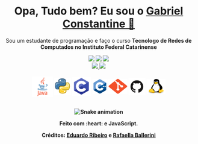 <div>
  
  <h1 align="center">
    Opa, Tudo bem? Eu sou o 
    <a href="https://www.linkedin.com/in/edududuribeiro/">Gabriel Constantine 🤖 </a>
  </h1>
  
  <p align="center">
    Sou um estudante de programação e faço o curso <strong>Tecnologo de Redes de Computados no Instituto Federal Catarinense<strong>
  </p>
  
<div align="center">
  <a href="https://www.instagram.com/gabriel_constatine//" target="_blank"><img src="https://img.shields.io/badge/-Instagram-%23E4405F?style=for-the-badge&logo=instagram&logoColor=white" target="_blank"></a>
  <a href="www.linkedin.com/in/gabriel-victor-897a04234" target="_blank"><img src="https://img.shields.io/badge/-LinkedIn-%230077B5?style=for-the-badge&logo=linkedin&logoColor=white" target="_blank"></a> 
  <a href="mr.dark.robot71@gmail.com"><img src="https://img.shields.io/badge/-Gmail-%23333?style=for-the-badge&logo=gmail&logoColor=white" target="_blank"></a>
</div>

</div>

<div align="center">
  <a href="https://github.com/GabrielConstantine">
    <img height="150em" src="https://github-readme-stats.vercel.app/api?username=duribeiro&count_private=true&include_all_commits=true&show_icons=true&theme=dracula&hide_border=false&show_owner=true"/>
    <img height="150em" src="https://github-readme-stats.vercel.app/api/top-langs/?username=duribeiro&theme=dracula&hide_border=false&&layout=compact"/>
  </a>
</div>

<div align="center" valign="top"><br>
  <img align="center" alt="java" height="55" width="55" src="https://github.com/GabrielConstantine/gabrielconstantine/blob/main/images/java-icon.png">
  <img align="center" alt="python" height="45" width="45" src="https://github.com/GabrielConstantine/gabrielconstantine/blob/main/images/python-icon.png">
  <img align="center" alt="c" height="50" width= 50" src="https://github.com/GabrielConstantine/gabrielconstantine/blob/main/images/c-icon.png">
  <img align="center" alt="c++" height="40" width="40" src="https://github.com/GabrielConstantine/gabrielconstantine/blob/main/images/c%2B%2B-icon.png">
  <img align="center" alt="git" height="40" width="50" src="https://raw.githubusercontent.com/devicons/devicon/master/icons/git/git-original.svg">
  <img align="center" alt="github" height="45" width="45" src="https://github.com/GabrielConstantine/gabrielconstantine/blob/main/images/GitHub-icon.png">
  <img align="center" alt="linux" height="40" width="50" src="https://raw.githubusercontent.com/devicons/devicon/master/icons/linux/linux-original.svg">
</div><br>


<div align="center">

  ![Snake animation](https://github.com/danielbped/danielbped/blob/output/github-contribution-grid-snake.svg)
  
</div>

<div align="center">
  <p>Feito com :heart: e JavaScript.</p>
  <p>Créditos: <a href="https://github.com/duribeiro">Eduardo Ribeiro</a> e <a href="https://github.com/rafaballerini">Rafaella Ballerini</a></p>
</div>
